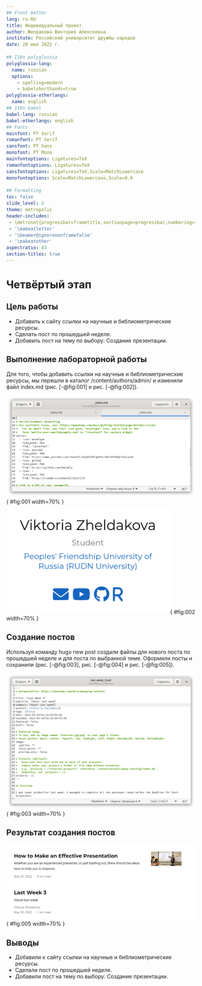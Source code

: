 ```yaml
---
## Front matter
lang: ru-RU
title: Индивидуальный проект
author: Желдакова Виктория Алексеевна
institute: Российский университет дружбы народов
date: 20 мая 2022 г.

## I18n polyglossia
polyglossia-lang:
  name: russian
  options:
	- spelling=modern
	- babelshorthands=true
polyglossia-otherlangs:
  name: english
## I18n babel
babel-lang: russian
babel-otherlangs: english
## Fonts
mainfont: PT Serif
romanfont: PT Serif
sansfont: PT Sans
monofont: PT Mono
mainfontoptions: Ligatures=TeX
romanfontoptions: Ligatures=TeX
sansfontoptions: Ligatures=TeX,Scale=MatchLowercase
monofontoptions: Scale=MatchLowercase,Scale=0.9

## Formatting
toc: false
slide_level: 2
theme: metropolis
header-includes: 
 - \metroset{progressbar=frametitle,sectionpage=progressbar,numbering=fraction}
 - '\makeatletter'
 - '\beamer@ignorenonframefalse'
 - '\makeatother'
aspectratio: 43
section-titles: true
---
```


# Четвёртый этап

## Цель работы

 - Добавить к сайту ссылки на научные и библиометрические ресурсы.
 - Сделать пост по прошедшей неделе.
 - Добавить пост на тему по выбору: Создание презентации.

## Выполнение лабораторной работы

Для того, чтобы добавить ссылки на научные и библиометрические ресурсы, мы перешли в каталог /content/authors/admin/ и изменили файл index.md (рис. [-@fig:001] и рис. [-@fig:002]).

![Добавление ссылок на научные и библиометрические ресурсы](image/1.png){ #fig:001 width=70% }

![Результат добавления ссылок на ресурсы](image/2.png){ #fig:002 width=70% }

## Создание постов

Используя команду hugo new post создали файлы для нового поста по прошедшей неделе и для поста по выбранной теме. Оформили посты и сохранили (рис. [-@fig:003], рис. [-@fig:004] и рис. [-@fig:005]).

![Создание поста по прошедшей неделе](image/3.png){ #fig:003 width=70% }

## Результат создания постов

![Результат добавления постов на сайт](image/5.png){ #fig:005 width=70% }

## Выводы

 - Добавили к сайту ссылки на научные и библиометрические ресурсы.
 - Сделали пост по прошедшей неделе.
 - Добавили пост на тему по выбору: Создание презентации.

